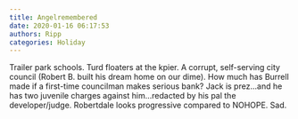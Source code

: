 ```yaml
---
title: Angelremembered
date: 2020-01-16 06:17:53
authors: Ripp
categories: Holiday
---
```


 Trailer park schools.
Turd floaters at the kpier.
A corrupt, self-serving city council (Robert B. built his dream home on our dime).
How much has Burrell made if a first-time councilman makes serious bank?
Jack is prez...and he has two juvenile charges against him...redacted by his pal
the developer/judge.
Robertdale looks progressive compared to NOHOPE.
Sad.